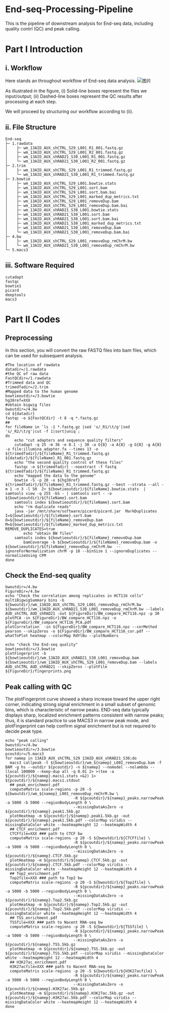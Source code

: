 # End-seq-Processing-Pipeline
This is the pipeline of downstream analysis for End-seq data, including quality contrl (QC) and peak calling.
# Part I Introduction
## i. Workflow
Here stands an throughout workflow of End-seq data analysis.
![图片](https://github.com/user-attachments/assets/02d8de2f-e907-4273-8fe5-68f4d5783ab5)

As illustrated in the figure,
(i) Solid-line boxes represent the files we input/output;
(ii) Dashed-line boxes represent the QC results after processing at each step.

We will proceed by structuring our workflow according to (ii).

## ii. File Structure
```
End-seq
├─ 1.rawdata
│    ├─ wm_13AID_AUX_shCTRL_S29_L001_R1_001.fastq.gz
│    ├─ wm_13AID_AUX_shCTRL_S29_L001_R2_001.fastq.gz
│    ├─ wm_13AID_AUX_shRAD21_S30_L001_R1_001.fastq.gz
│    └─ wm_13AID_AUX_shRAD21_S30_L001_R2_001.fastq.gz
├─ 2.trim
│    ├─ wm_13AID_AUX_shCTRL_S29_L001_R1_trimmed.fastq.gz
│    └─ wm_13AID_AUX_shRAD21_S30_L001_R1_trimmed.fastq.gz
├─ 3.bowtie 
│    ├─ wm_13AID_AUX_shCTRL_S29_L001.bowtie.stats
│    ├─ wm_13AID_AUX_shCTRL_S29_L001.sort.bam
│    ├─ wm_13AID_AUX_shCTRL_S29_L001.sort.bam.bai
│    ├─ wm_13AID_AUX_shCTRL_S29_L001_marked_dup_metrics.txt
│    ├─ wm_13AID_AUX_shCTRL_S29_L001_removeDup.bam
│    ├─ wm_13AID_AUX_shCTRL_S29_L001_removeDup.bam.bai
│    ├─ wm_13AID_AUX_shRAD21_S30_L001.bowtie.stats
│    ├─ wm_13AID_AUX_shRAD21_S30_L001.sort.bam
│    ├─ wm_13AID_AUX_shRAD21_S30_L001.sort.bam.bai
│    ├─ wm_13AID_AUX_shRAD21_S30_L001_marked_dup_metrics.txt
│    ├─ wm_13AID_AUX_shRAD21_S30_L001_removeDup.bam
│    └─ wm_13AID_AUX_shRAD21_S30_L001_removeDup.bam.bai
├─ 4.bw
│    ├─ wm_13AID_AUX_shCTRL_S29_L001_removeDup_rmChrM.bw
│    └─ wm_13AID_AUX_shRAD21_S30_L001_removeDup_rmChrM.bw
└─ 5.macs3
```
## iii. Software Required
```
cutadapt
fastqc
bowtie1
picard
deeptools
macs3
```
# Part II Codes
## Preprocessing
In this section, you will convert the raw FASTQ files into bam files, which can be used for subsequent analysis.
```
#The location of rawdata
datadir=/1.rawdata
#the QC of raw data
FastQCdir=/1.rawdata
#Trimmed data and QC
trimedfadir=/2.trim
#Mapped data to the human genome
bowtieoutdir=/3.bowtie
hg38ref=XXX
#obtain bigwig files
bwoutdir=/4.bw
cd ${datadir}
fastqc -o ${FastQCdir} -t 8 -q *.fastq.gz
##
for fileName in `ls -1 *.fastq.gz |sed 's/_R1/\t/g'|sed 's/_R2/\t/g'|cut -f 1|sort|uniq`;
do
	echo "cut adapters and sequence quality filters"
	cutadapt -q 25 -m 36 -e 0.1 -j 30 -a G{8} -a A{8} -g G{8} -g A{8} -a file:illumina_adapter.fa --times 13 -o ${trimedfadir}/${fileName}_R1_trimmed.fastq.gz ${datadir}/${fileName}_R1_001.fastq.gz
	echo "the second quality control of these files"
	fastqc -o ${trimedfadir} --noextract -f fastq ${trimedfadir}/${fileName}_R1_trimmed.fastq.gz
	echo "mapped the data to the genome"
	bowtie -S -p 20 -x ${hg38ref} ${trimedfadir}/${fileName}_R1_trimmed.fastq.gz --best --strata --all -m 1 -n 3 -l 50  2> ${bowtieoutdir}/${fileName}.bowtie.stats  | samtools view -q 255 -bS - | samtools sort - -o ${bowtieoutdir}/${fileName}.sort.bam
	samtools index ${bowtieoutdir}/${fileName}.sort.bam
	echo "rm duplicate reads"
	java -jar /mnt/share/software/picard/picard.jar  MarkDuplicates I=${bowtieoutdir}/${fileName}.sort.bam O=${bowtieoutdir}/${fileName}_removeDup.bam M=${bowtieoutdir}/${fileName}_marked_dup_metrics.txt REMOVE_DUPLICATES=true
        echo "obtain BW files"
	samtools index ${bowtieoutdir}/${fileName}_removeDup.bam
        bamCoverage -b ${bowtieoutdir}/${fileName}_removeDup.bam -o ${bowtieoutdir}/${fileName}_removeDup_rmChrM.bw  --ignoreForNormalization chrM -p 10 --binSize 1 --ignoreDuplicates --normalizeUsing CPM
done
```
## Check the End-seq quality
```
bwoutdir=/4.bw
FigureDir=/4.bw
echo "Check the correlation among replicates in HCT116 cells"
multiBigwigSummary bins -b ${bwoutdir}/wm_13AID_AUX_shCTRL_S29_L001_removeDup_rmChrM.bw ${bwoutdir}/wm_13AID_AUX_shRAD21_S30_L001_removeDup_rmChrM.bw --labels AUD_shCTRL AUD_shRAD21 -out ${FigureDir}/BW_compare_HCT116.npz -p 30
plotPCA -in ${FigureDir}/BW_compare_HCT116.npz -o ${FigureDir}/BW_compare_HCT116_PCA.pdf
plotCorrelation  -in ${FigureDir}/BW_compare_HCT116.npz --corMethod pearson --skipZeros -o ${FigureDir}/BW_compare_HCT116_cor.pdf --whatToPlot heatmap --colorMap RdYlBu --plotNumbers

echo "check the End-seq quality"
bowtieoutdir=/3.bowtie
plotFingerprint -b ${bowtieoutdir}/wm_13AID_AUX_shRAD21_S30_L001_removeDup.bam ${bowtieoutdir}/wm_13AID_AUX_shCTRL_S29_L001_removeDup.bam --labels AUD_shCTRL AUD_shRAD21 --skipZeros --plotFile ${FigureDir}/fingerprints.png

```
## Peak calling with QC
The plotFingerprint curve showed a sharp increase toward the upper right corner, indicating strong signal enrichment in a small subset of genomic bins, which is characteristic of narrow peaks. 
END-seq data typically displays sharp, localized enrichment patterns consistent with narrow peaks; thus, it is standard practice to use MACS3 in narrow peak mode, and plotFingerprint can help confirm signal enrichment but is not required to decide peak type.
```
echo "peak calling"
bwoutdir=/4.bw
bowtieoutdir=/3.bowtie
pcoutdir=/5.macs3
for namep in 13AID_AUX_shCTRL_S29 13AID_AUX_shRAD21_S30;do
  macs3 callpeak -t ${bowtieoutdir}/wm_${namep}_L001_removeDup.bam -f BAM -g hs --outdir ${pcoutdir} -n ${namep} --nomodel --nolambda --llocal 100000 --keep-dup all -q 0.01 2> >(tee -a ${pcoutdir}/${namep}.macs1.stats >&2) 1> ${pcoutdir}/${namep}.macs1.stdout
  ## peak_enrichment.pdf
  computeMatrix scale-regions -p 20 -S ${bwoutdir}/wm_${namep}_L001_removeDup_rmChrM.bw \
                              -R ${pcoutdir}/${namep}_peaks.narrowPeak -a 5000 -b 5000 --regionBodyLength 0 \
                              --missingDataAsZero -o ${pcoutdir}/${namep}.peak1.5kb.gz
  plotHeatmap -m ${pcoutdir}/${namep}.peak1.5kb.gz -out ${pcoutdir}/${namep}.peak1.5kb.pdf --colorMap viridis --missingDataColor white --heatmapHeight 12 --heatmapWidth 4
  ## CTCF_enrichment.pdf
  CTCFfile=XXX ### path to CTCF bw
  computeMatrix scale-regions -p 20 -S ${bwoutdir}/${CTCFfile} \
                              -R ${pcoutdir}/${namep}_peaks.narrowPeak -a 5000 -b 5000 --regionBodyLength 0 \
                              --missingDataAsZero -o ${pcoutdir}/${namep}.CTCF.5kb.gz
  plotHeatmap -m ${pcoutdir}/${namep}.CTCF.5kb.gz -out ${pcoutdir}/${namep}.CTCF.5kb.pdf --colorMap viridis --missingDataColor white --heatmapHeight 12 --heatmapWidth 4
  ## Top2_enrichment.pdf
  Top2file=XXX ### path to Top2 bw
  computeMatrix scale-regions -p 20 -S ${bwoutdir}/${Top2file} \
                              -R ${pcoutdir}/${namep}_peaks.narrowPeak -a 5000 -b 5000 --regionBodyLength 0 \
                              --missingDataAsZero -o ${pcoutdir}/${namep}.Top2.5kb.gz
  plotHeatmap -m ${pcoutdir}/${namep}.Top2.5kb.gz -out ${pcoutdir}/${namep}.Top2.5kb.pdf --colorMap viridis --missingDataColor white --heatmapHeight 12 --heatmapWidth 4
  ## TSS_enrichment.pdf
  TSSfile=XXX ### path to Nacent RNA-seq bw
  computeMatrix scale-regions -p 20 -S ${bwoutdir}/${TSSfile} \
                              -R ${pcoutdir}/${namep}_peaks.narrowPeak -a 5000 -b 5000 --regionBodyLength 0 \
                              --missingDataAsZero -o ${pcoutdir}/${namep}.TSS.5kb.gz
  plotHeatmap -m ${pcoutdir}/${namep}.TSS.5kb.gz -out ${pcoutdir}/${namep}.TSS.5kb.pdf --colorMap viridis --missingDataColor white --heatmapHeight 12 --heatmapWidth 4
  ## H3K27ac_enrichment.pdf
  H3K27acfile=XXX ### path to Nacent RNA-seq bw
  computeMatrix scale-regions -p 20 -S ${bwoutdir}/${H3K27acfile} \
                              -R ${pcoutdir}/${namep}_peaks.narrowPeak -a 5000 -b 5000 --regionBodyLength 0 \
                              --missingDataAsZero -o ${pcoutdir}/${namep}.H3K27ac.5kb.gz
  plotHeatmap -m ${pcoutdir}/${namep}.H3K27ac.5kb.gz -out ${pcoutdir}/${namep}.H3K27ac.5kb.pdf --colorMap viridis --missingDataColor white --heatmapHeight 12 --heatmapWidth 4
done
```
















